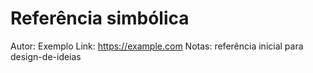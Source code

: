 # Referência simbólica
Autor: Exemplo
Link: https://example.com
Notas: referência inicial para design-de-ideias
